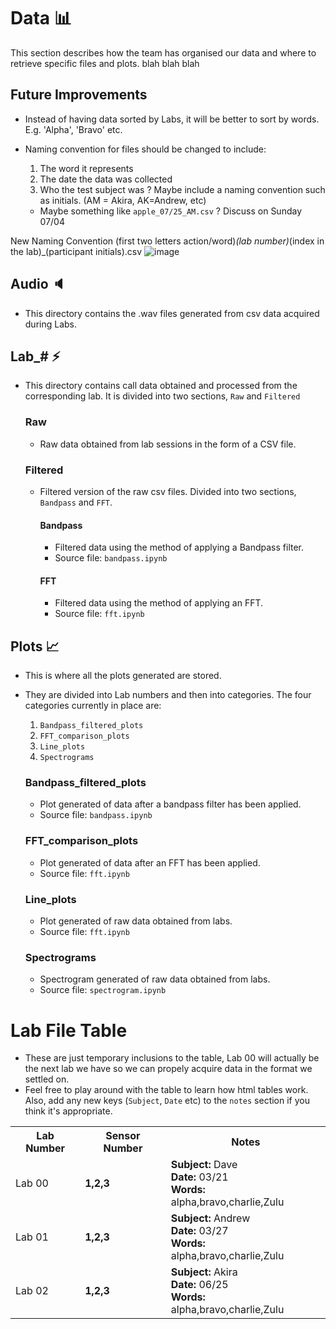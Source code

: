 # Data 📊

This section describes how the team has organised our data and where to retrieve specific files and plots. blah blah blah

## Future Improvements

- Instead of having data sorted by Labs, it will be better to sort by words. E.g. 'Alpha', 'Bravo' etc.
- Naming convention for files should be changed to include:

  1. The word it represents
  2. The date the data was collected
  3. Who the test subject was ? Maybe include a naming convention such as initials. (AM = Akira, AK=Andrew, etc)

  - Maybe something like `apple_07/25_AM.csv` ? Discuss on Sunday 07/04

New Naming Convention
(first two letters action/word)_(lab number)_(index in the lab)_(participant initials).csv
![image](https://user-images.githubusercontent.com/86947727/124428855-85943f80-ddb0-11eb-904a-b73a5bbc6f6e.png)


## Audio 🔈

- This directory contains the .wav files generated from csv data acquired during Labs.

## Lab\_# ⚡

- This directory contains call data obtained and processed from the corresponding lab. It is divided into two sections, `Raw` and `Filtered`

  ### Raw

  - Raw data obtained from lab sessions in the form of a CSV file.

  ### Filtered

  - Filtered version of the raw csv files. Divided into two sections, `Bandpass` and `FFT`.

    #### Bandpass

    - Filtered data using the method of applying a Bandpass filter.
    - Source file: `bandpass.ipynb`

    #### FFT

    - Filtered data using the method of applying an FFT.
    - Source file: `fft.ipynb`

## Plots 📈

- This is where all the plots generated are stored.
- They are divided into Lab numbers and then into categories. The four categories currently in place are:

  1. `Bandpass_filtered_plots`
  2. `FFT_comparison_plots`
  3. `Line_plots`
  4. `Spectrograms`

  ### Bandpass_filtered_plots

  - Plot generated of data after a bandpass filter has been applied.
  - Source file: `bandpass.ipynb`

  ### FFT_comparison_plots

  - Plot generated of data after an FFT has been applied.
  - Source file: `fft.ipynb`

  ### Line_plots

  - Plot generated of raw data obtained from labs.
  - Source file: `fft.ipynb`

  ### Spectrograms

  - Spectrogram generated of raw data obtained from labs.
  - Source file: `spectrogram.ipynb`

# Lab File Table

- These are just temporary inclusions to the table, Lab 00 will actually be the next lab we have so we can propely acquire data in the format we settled on.
- Feel free to play around with the table to learn how html tables work. Also, add any new keys (`Subject`, `Date` etc) to the `notes` section if you think it's appropriate.

<table>
  <tr>
    <th>Lab Number</th>
    <th>Sensor Number</th>
    <th>Notes</th>
  </tr>
  <tr>
    <td><br>Lab 00<br /><br />
    <td><b>1,2,3</b>
    <td>
      <b>Subject:</b> Dave 
      <br><b>Date:</b> 03/21 
      <br><b>Words:</b> alpha,bravo,charlie,Zulu
    </td>

  </tr>
    <tr>
    <td><br>Lab 01<br /><br />
    <td><b>1,2,3</b>
    <td>
      <b>Subject:</b> Andrew
      <br><b>Date:</b> 03/27 
      <br><b>Words:</b> alpha,bravo,charlie,Zulu
    </td> 
  </tr>
    <tr>
    <td><br>Lab 02<br /><br />
    <td><b>1,2,3</b>
    <td>
      <b>Subject:</b> Akira
      <br><b>Date:</b> 06/25 
      <br><b>Words:</b> alpha,bravo,charlie,Zulu
    </td> 
  </tr>
  
</table>
